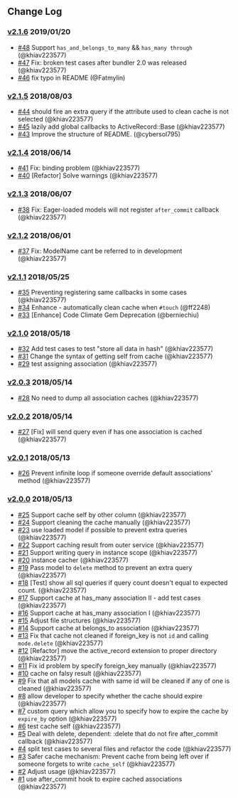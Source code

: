 ## Change Log

### [v2.1.6](https://github.com/khiav223577/active_model_cachers/compare/v2.1.5...v2.1.6) 2019/01/20
- [#48](https://github.com/khiav223577/active_model_cachers/pull/48) Support `has_and_belongs_to_many` && `has_many through` (@khiav223577)
- [#47](https://github.com/khiav223577/active_model_cachers/pull/47) Fix: broken test cases after bundler 2.0 was released (@khiav223577)
- [#46](https://github.com/khiav223577/active_model_cachers/pull/46) fix typo in README (@Fatmylin)

### [v2.1.5](https://github.com/khiav223577/active_model_cachers/compare/v2.1.4...v2.1.5) 2018/08/03
- [#44](https://github.com/khiav223577/active_model_cachers/pull/44) should fire an extra query if the attribute used to clean cache is not selected (@khiav223577)
- [#45](https://github.com/khiav223577/active_model_cachers/pull/45) lazily add global callbacks to ActiveRecord::Base (@khiav223577)
- [#43](https://github.com/khiav223577/active_model_cachers/pull/43) Improve the structure of README. (@cybersol795)

### [v2.1.4](https://github.com/khiav223577/active_model_cachers/compare/v2.1.3...v2.1.4) 2018/06/14
- [#41](https://github.com/khiav223577/active_model_cachers/pull/41) Fix: binding problem (@khiav223577)
- [#40](https://github.com/khiav223577/active_model_cachers/pull/40) [Refactor] Solve warnings (@khiav223577)

### [v2.1.3](https://github.com/khiav223577/active_model_cachers/compare/v2.1.2...v2.1.3) 2018/06/07
- [#38](https://github.com/khiav223577/active_model_cachers/pull/38) Fix: Eager-loaded models will not register `after_commit` callback (@khiav223577)

### [v2.1.2](https://github.com/khiav223577/active_model_cachers/compare/v2.1.1...v2.1.2) 2018/06/01
- [#37](https://github.com/khiav223577/active_model_cachers/pull/37) Fix: ModelName cant be referred to in development (@khiav223577)

### [v2.1.1](https://github.com/khiav223577/active_model_cachers/compare/v2.1.0...v2.1.1) 2018/05/25
- [#35](https://github.com/khiav223577/active_model_cachers/pull/35) Preventing registering same callbacks in some cases (@khiav223577)
- [#34](https://github.com/khiav223577/active_model_cachers/pull/34) Enhance - automatically clean cache when `#touch` (@ff2248)
- [#33](https://github.com/khiav223577/active_model_cachers/pull/33) [Enhance] Code Climate Gem Deprecation (@berniechiu)

### [v2.1.0](https://github.com/khiav223577/active_model_cachers/compare/v2.0.3...v2.1.0) 2018/05/18
- [#32](https://github.com/khiav223577/active_model_cachers/pull/32) Add test cases to test "store all data in hash" (@khiav223577)
- [#31](https://github.com/khiav223577/active_model_cachers/pull/31) Change the syntax of getting self from cache (@khiav223577)
- [#29](https://github.com/khiav223577/active_model_cachers/pull/29) test assigning association (@khiav223577)

### [v2.0.3](https://github.com/khiav223577/active_model_cachers/compare/v2.0.2...v2.0.3) 2018/05/14
- [#28](https://github.com/khiav223577/active_model_cachers/pull/28) No need to dump all association caches (@khiav223577)

### [v2.0.2](https://github.com/khiav223577/active_model_cachers/compare/v2.0.1...v2.0.2) 2018/05/14
- [#27](https://github.com/khiav223577/active_model_cachers/pull/27) [Fix] will send query even if has one association is cached (@khiav223577)

### [v2.0.1](https://github.com/khiav223577/active_model_cachers/compare/v2.0.0...v2.0.1) 2018/05/13
- [#26](https://github.com/khiav223577/active_model_cachers/pull/26) Prevent infinite loop if someone override default associations' method (@khiav223577)

### [v2.0.0](https://github.com/khiav223577/active_model_cachers/compare/v1.0.0...v2.0.0) 2018/05/13
- [#25](https://github.com/khiav223577/active_model_cachers/pull/25) Support cache self by other column (@khiav223577)
- [#24](https://github.com/khiav223577/active_model_cachers/pull/24) Support cleaning the cache manually (@khiav223577)
- [#23](https://github.com/khiav223577/active_model_cachers/pull/23) use loaded model if possible to prevent extra queries (@khiav223577)
- [#22](https://github.com/khiav223577/active_model_cachers/pull/22) Support caching result from outer service (@khiav223577)
- [#21](https://github.com/khiav223577/active_model_cachers/pull/21) Support writing query in instance scope (@khiav223577)
- [#20](https://github.com/khiav223577/active_model_cachers/pull/20) instance cacher (@khiav223577)
- [#19](https://github.com/khiav223577/active_model_cachers/pull/19) Pass model to `delete` method to prevent an extra query (@khiav223577)
- [#18](https://github.com/khiav223577/active_model_cachers/pull/18) [Test] show all sql queries if query count doesn't equal to expected count. (@khiav223577)
- [#17](https://github.com/khiav223577/active_model_cachers/pull/17) Support cache at has_many association II - add test cases (@khiav223577)
- [#16](https://github.com/khiav223577/active_model_cachers/pull/16) Support cache at has_many association I (@khiav223577)
- [#15](https://github.com/khiav223577/active_model_cachers/pull/15) Adjust file structures (@khiav223577)
- [#14](https://github.com/khiav223577/active_model_cachers/pull/14) Support cache at belongs_to association (@khiav223577)
- [#13](https://github.com/khiav223577/active_model_cachers/pull/13) Fix that cache not cleaned if foreign_key is not `id` and calling `mode.delete` (@khiav223577)
- [#12](https://github.com/khiav223577/active_model_cachers/pull/12) [Refactor] move the active_record extension to proper directory (@khiav223577)
- [#11](https://github.com/khiav223577/active_model_cachers/pull/11) Fix id problem by specify foreign_key manually (@khiav223577)
- [#10](https://github.com/khiav223577/active_model_cachers/pull/10) cache on falsy result (@khiav223577)
- [#9](https://github.com/khiav223577/active_model_cachers/pull/9) Fix that all models cache with same id will be cleaned if any of one is cleaned (@khiav223577)
- [#8](https://github.com/khiav223577/active_model_cachers/pull/8)  allow developer to specify whether the cache should expire (@khiav223577)
- [#7](https://github.com/khiav223577/active_model_cachers/pull/7) custom query which allow you to specify how to expire the cache by `expire_by` option (@khiav223577)
- [#6](https://github.com/khiav223577/active_model_cachers/pull/6) test cache self (@khiav223577)
- [#5](https://github.com/khiav223577/active_model_cachers/pull/5) Deal with delete, dependent: :delete that do not fire after_commit callback (@khiav223577)
- [#4](https://github.com/khiav223577/active_model_cachers/pull/4) split test cases to several files and refactor the code (@khiav223577)
- [#3](https://github.com/khiav223577/active_model_cachers/pull/3) Safer cache mechanism: Prevent cache from being left over if someone forgets to write `cache_self` (@khiav223577)
- [#2](https://github.com/khiav223577/active_model_cachers/pull/2) Adjust usage (@khiav223577)
- [#1](https://github.com/khiav223577/active_model_cachers/pull/1) use after_commit hook to expire cached associations  (@khiav223577)
